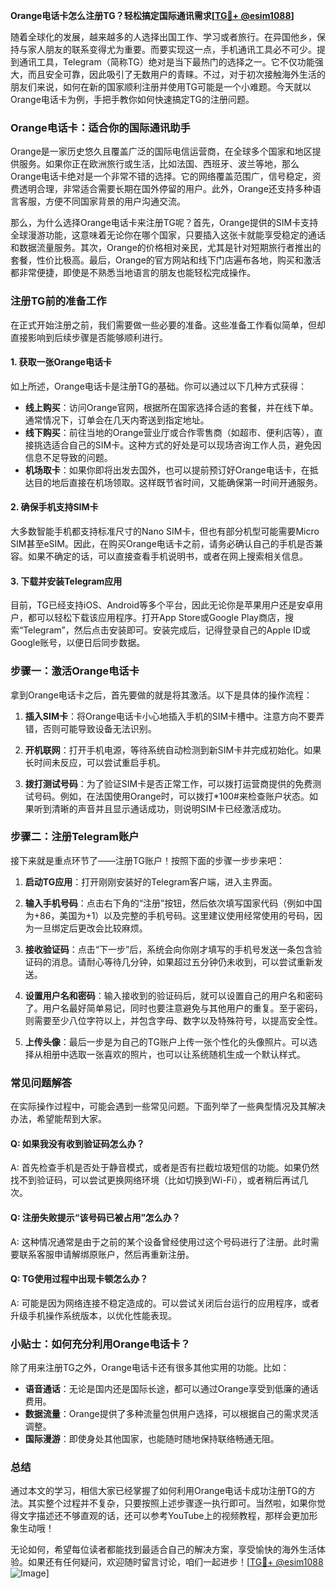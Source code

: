 **Orange电话卡怎么注册TG？轻松搞定国际通讯需求[[TG💪+ @esim1088](https://t.me/s/esim1088)]**

随着全球化的发展，越来越多的人选择出国工作、学习或者旅行。在异国他乡，保持与家人朋友的联系变得尤为重要。而要实现这一点，手机通讯工具必不可少。提到通讯工具，Telegram（简称TG）绝对是当下最热门的选择之一。它不仅功能强大，而且安全可靠，因此吸引了无数用户的青睐。不过，对于初次接触海外生活的朋友们来说，如何在新的国家顺利注册并使用TG可能是一个小难题。今天就以Orange电话卡为例，手把手教你如何快速搞定TG的注册问题。

### Orange电话卡：适合你的国际通讯助手

Orange是一家历史悠久且覆盖广泛的国际电信运营商，在全球多个国家和地区提供服务。如果你正在欧洲旅行或生活，比如法国、西班牙、波兰等地，那么Orange电话卡绝对是一个非常不错的选择。它的网络覆盖范围广，信号稳定，资费透明合理，非常适合需要长期在国外停留的用户。此外，Orange还支持多种语言客服，方便不同国家背景的用户沟通交流。

那么，为什么选择Orange电话卡来注册TG呢？首先，Orange提供的SIM卡支持全球漫游功能，这意味着无论你在哪个国家，只要插入这张卡就能享受稳定的通话和数据流量服务。其次，Orange的价格相对亲民，尤其是针对短期旅行者推出的套餐，性价比极高。最后，Orange的官方网站和线下门店遍布各地，购买和激活都非常便捷，即使是不熟悉当地语言的朋友也能轻松完成操作。

### 注册TG前的准备工作

在正式开始注册之前，我们需要做一些必要的准备。这些准备工作看似简单，但却直接影响到后续步骤是否能够顺利进行。

#### 1. 获取一张Orange电话卡

如上所述，Orange电话卡是注册TG的基础。你可以通过以下几种方式获得：

- **线上购买**：访问Orange官网，根据所在国家选择合适的套餐，并在线下单。通常情况下，订单会在几天内寄送到指定地址。
- **线下购买**：前往当地的Orange营业厅或合作零售商（如超市、便利店等），直接挑选适合自己的SIM卡。这种方式的好处是可以现场咨询工作人员，避免因信息不足导致的问题。
- **机场取卡**：如果你即将出发去国外，也可以提前预订好Orange电话卡，在抵达目的地后直接在机场领取。这样既节省时间，又能确保第一时间开通服务。

#### 2. 确保手机支持SIM卡

大多数智能手机都支持标准尺寸的Nano SIM卡，但也有部分机型可能需要Micro SIM甚至eSIM。因此，在购买Orange电话卡之前，请务必确认自己的手机是否兼容。如果不确定的话，可以直接查看手机说明书，或者在网上搜索相关信息。

#### 3. 下载并安装Telegram应用

目前，TG已经支持iOS、Android等多个平台，因此无论你是苹果用户还是安卓用户，都可以轻松下载该应用程序。打开App Store或Google Play商店，搜索“Telegram”，然后点击安装即可。安装完成后，记得登录自己的Apple ID或Google账号，以便日后同步数据。

### 步骤一：激活Orange电话卡

拿到Orange电话卡之后，首先要做的就是将其激活。以下是具体的操作流程：

1. **插入SIM卡**：将Orange电话卡小心地插入手机的SIM卡槽中。注意方向不要弄错，否则可能导致设备无法识别。
   
2. **开机联网**：打开手机电源，等待系统自动检测到新SIM卡并完成初始化。如果长时间未反应，可以尝试重启手机。

3. **拨打测试号码**：为了验证SIM卡是否正常工作，可以拨打运营商提供的免费测试号码。例如，在法国使用Orange时，可以拨打*100#来检查账户状态。如果听到清晰的声音并且显示通话成功，则说明SIM卡已经激活成功。

### 步骤二：注册Telegram账户

接下来就是重点环节了——注册TG账户！按照下面的步骤一步步来吧：

1. **启动TG应用**：打开刚刚安装好的Telegram客户端，进入主界面。

2. **输入手机号码**：点击右下角的“注册”按钮，然后依次填写国家代码（例如中国为+86，美国为+1）以及完整的手机号码。这里建议使用经常使用的号码，因为一旦绑定后更改会比较麻烦。

3. **接收验证码**：点击“下一步”后，系统会向你刚才填写的手机号发送一条包含验证码的消息。请耐心等待几分钟，如果超过五分钟仍未收到，可以尝试重新发送。

4. **设置用户名和密码**：输入接收到的验证码后，就可以设置自己的用户名和密码了。用户名最好简单易记，同时也要注意避免与其他用户的重复。至于密码，则需要至少八位字符以上，并包含字母、数字以及特殊符号，以提高安全性。

5. **上传头像**：最后一步是为自己的TG账户上传一张个性化的头像照片。可以选择从相册中选取一张喜欢的照片，也可以让系统随机生成一个默认样式。

### 常见问题解答

在实际操作过程中，可能会遇到一些常见问题。下面列举了一些典型情况及其解决办法，希望能帮到大家。

#### Q: 如果我没有收到验证码怎么办？
A: 首先检查手机是否处于静音模式，或者是否有拦截垃圾短信的功能。如果仍然找不到验证码，可以尝试更换网络环境（比如切换到Wi-Fi），或者稍后再试几次。

#### Q: 注册失败提示“该号码已被占用”怎么办？
A: 这种情况通常是由于之前的某个设备曾经使用过这个号码进行了注册。此时需要联系客服申请解绑原账户，然后再重新注册。

#### Q: TG使用过程中出现卡顿怎么办？
A: 可能是因为网络连接不稳定造成的。可以尝试关闭后台运行的应用程序，或者升级手机操作系统版本，以优化性能表现。

### 小贴士：如何充分利用Orange电话卡？

除了用来注册TG之外，Orange电话卡还有很多其他实用的功能。比如：

- **语音通话**：无论是国内还是国际长途，都可以通过Orange享受到低廉的通话费用。
- **数据流量**：Orange提供了多种流量包供用户选择，可以根据自己的需求灵活调整。
- **国际漫游**：即使身处其他国家，也能随时随地保持联络畅通无阻。

### 总结

通过本文的学习，相信大家已经掌握了如何利用Orange电话卡成功注册TG的方法。其实整个过程并不复杂，只要按照上述步骤逐一执行即可。当然啦，如果你觉得文字描述还不够直观的话，还可以参考YouTube上的视频教程，那样会更加形象生动哦！

无论如何，希望每位读者都能找到最适合自己的解决方案，享受愉快的海外生活体验。如果还有任何疑问，欢迎随时留言讨论，咱们一起进步！[[TG💪+ @esim1088](https://t.me/s/esim1088) ![Image](https://i.postimg.cc/4NQfJmqS/Snipaste-2025-05-13-00-14-12.png)]